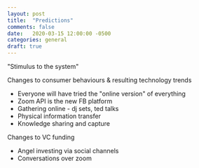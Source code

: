 ```yaml
---
layout: post
title:  "Predictions"
comments: false
date:   2020-03-15 12:00:00 -0500
categories: general
draft: true
---
```


"Stimulus to the system"

Changes to consumer behaviours & resulting technology trends
- Everyone will have tried the "online version" of everything
- Zoom API is the new FB platform
- Gathering online - dj sets, ted talks
- Physical information transfer 
- Knowledge sharing and capture 

Changes to VC funding
- Angel investing via social channels
- Conversations over zoom